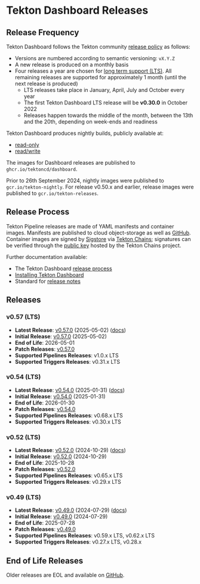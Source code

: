 # Tekton Dashboard Releases

## Release Frequency

Tekton Dashboard follows the Tekton community [release policy][release-policy]
as follows:

- Versions are numbered according to semantic versioning: `vX.Y.Z`
- A new release is produced on a monthly basis
- Four releases a year are chosen for [long term support (LTS)](https://github.com/tektoncd/community/blob/main/releases.md#support-policy).
  All remaining releases are supported for approximately 1 month (until the next
  release is produced)
    - LTS releases take place in January, April, July and October every year
    - The first Tekton Dashboard LTS release will be **v0.30.0** in October 2022
    - Releases happen towards the middle of the month, between the 13th and the
      20th, depending on week-ends and readiness

Tekton Dashboard produces nightly builds, publicly available at:
- [read-only](https://storage.googleapis.com/tekton-releases-nightly/dashboard/latest/release.yaml)
- [read/write](https://storage.googleapis.com/tekton-releases-nightly/dashboard/latest/release-full.yaml)

The images for Dashboard releases are published to `ghcr.io/tektoncd/dashboard`.

Prior to 26th September 2024, nightly images were published to `gcr.io/tekton-nightly`.
For release v0.50.x and earlier, release images were published to `gcr.io/tekton-releases`.

## Release Process

Tekton Pipeline releases are made of YAML manifests and container images.
Manifests are published to cloud object-storage as well as
[GitHub][tekton-dashboard-releases]. Container images are signed by
[Sigstore][sigstore] via [Tekton Chains][tekton-chains]; signatures can be
verified through the [public key][chains-public-key] hosted by the Tekton Chains
project.

Further documentation available:

- The Tekton Dashboard [release process][release-docs]
- [Installing Tekton Dashboard][dashboard-installation]
- Standard for [release notes][release-notes-standards]

## Releases

### v0.57 (LTS)

- **Latest Release**: [v0.57.0][v0-57-0] (2025-05-02) ([docs][v0-57-0-docs])
- **Initial Release**: [v0.57.0][v0-57-0] (2025-05-02)
- **End of Life**: 2026-05-01
- **Patch Releases**: [v0.57.0][v0-57-0]
- **Supported Pipelines Releases**: v1.0.x LTS
- **Supported Triggers Releases**: v0.31.x LTS

### v0.54 (LTS)

- **Latest Release**: [v0.54.0][v0-54-0] (2025-01-31) ([docs][v0-54-0-docs])
- **Initial Release**: [v0.54.0][v0-54-0] (2025-01-31)
- **End of Life**: 2026-01-30
- **Patch Releases**: [v0.54.0][v0-54-0]
- **Supported Pipelines Releases**: v0.68.x LTS
- **Supported Triggers Releases**: v0.30.x LTS

### v0.52 (LTS)

- **Latest Release**: [v0.52.0][v0-52-0] (2024-10-29) ([docs][v0-52-0-docs])
- **Initial Release**: [v0.52.0][v0-52-0] (2024-10-29)
- **End of Life**: 2025-10-28
- **Patch Releases**: [v0.52.0][v0-52-0]
- **Supported Pipelines Releases**: v0.65.x LTS
- **Supported Triggers Releases**: v0.29.x LTS

### v0.49 (LTS)

- **Latest Release**: [v0.49.0][v0-49-0] (2024-07-29) ([docs][v0-49-0-docs])
- **Initial Release**: [v0.49.0][v0-49-0] (2024-07-29)
- **End of Life**: 2025-07-28
- **Patch Releases**: [v0.49.0][v0-49-0]
- **Supported Pipelines Releases**: v0.59.x LTS, v0.62.x LTS
- **Supported Triggers Releases**: v0.27.x LTS, v0.28.x

## End of Life Releases

Older releases are EOL and available on [GitHub][tekton-dashboard-releases].


[release-policy]: https://github.com/tektoncd/community/blob/main/releases.md
[sigstore]: https://sigstore.dev
[tekton-chains]: https://github.com/tektoncd/chains
[tekton-dashboard-releases]: https://github.com/tektoncd/dashboard/releases
[chains-public-key]: https://github.com/tektoncd/chains/blob/main/tekton.pub
[release-docs]: tekton
[dashboard-installation]: docs/install.md
[release-notes-standards]:
    https://github.com/tektoncd/community/blob/main/standards.md#release-notes

[v0-57-0]: https://github.com/tektoncd/dashboard/releases/tag/v0.57.0
[v0-54-0]: https://github.com/tektoncd/dashboard/releases/tag/v0.54.0
[v0-52-0]: https://github.com/tektoncd/dashboard/releases/tag/v0.52.0
[v0-49-0]: https://github.com/tektoncd/dashboard/releases/tag/v0.49.0

[v0-57-0-docs]: https://github.com/tektoncd/dashboard/tree/v0.57.0/docs#tekton-dashboard
[v0-54-0-docs]: https://github.com/tektoncd/dashboard/tree/v0.54.0/docs#tekton-dashboard
[v0-52-0-docs]: https://github.com/tektoncd/dashboard/tree/v0.52.0/docs#tekton-dashboard
[v0-49-0-docs]: https://github.com/tektoncd/dashboard/tree/v0.49.0/docs#tekton-dashboard
